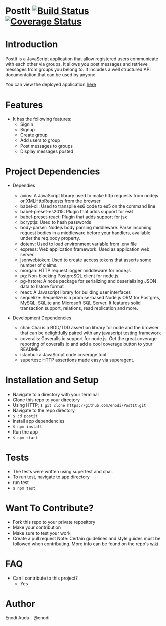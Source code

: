 # PostIt [![Build Status](https://travis-ci.org/enodi/PostIt.svg?branch=master)](https://travis-ci.org/enodi/PostIt)  [![Coverage Status](https://coveralls.io/repos/github/enodi/PostIt/badge.svg?branch=master)](https://coveralls.io/github/enodi/PostIt?branch=master)

# Introduction
PostIt is a JavaScript application that allow registered users communicate with each other via groups. It allows you post messages and retrieve messages from groups you belong to. It includes a well structured API documentation that can be used by anyone.

You can view the deployed application [here](https://postit-enodi.herokuapp.com/)

# Features
  * It has the following features:
     * Signin
     * Signup
     * Create group
     * Add users to group
     * Post messages to groups
     * Display messages posted

# Project Dependencies
* Dependies

  * axios: A JavaScript library used to make http requests from nodejs or XMLHttpRequests from the browser
  * babel-cli: Used to transpile es6 code to es5 on the command line
  * babel-preset-es2015: Plugin that adds support for es6
  * babel-preset-react: Plugin that adds support for jsx
  * bcryptjs: Used to hash passwords
  * body-parser: Nodejs body parsing middleware. Parse incoming request bodies in a middleware before your handlers, available     under the req.body property. 
  * dotenv: Used to load environment variable from .env file
  * express: Web application framework. Used as application web server.
  * jsonwebtoken: Used to create access tokens that asserts some number of claims.
  * morgan: HTTP request logger middleware for node.js
  * pg: Non-blocking PostgreSQL client for node.js.
  * pg-hstore: A node package for serializing and deserializing JSON data to hstore format
  * react: A Javascript library for building user interfaces
  * sequelize: Sequelize is a promise-based Node.js ORM for Postgres, MySQL, SQLite and Microsoft SQL Server. It features         solid transaction support, relations, read replication and more.

* Development Dependencies

  * chai: Chai is a BDD/TDD assertion library for node and the browser that can be delightfully paired with any javascript         testing framework
  * coveralls: Coveralls.io support for node.js. Get the great coverage reporting of coveralls.io and add a cool coverage         button to your README.
  * istanbul: a JavaScript code coverage tool.
  * supertest: HTTP assertions made easy via superagent.
  

# Installation and Setup

* Navigate to a directory with your terminal
* Clone this repo to your directory
* Using HTTP; ```$ git clone https://github.com/enodi/PostIt.git```
* Navigate to the repo directory
* ```$ cd postit```
* install app dependencies
* ```$ npm install```
* Run the app
* ```$ npm start```


# Tests
* The tests were written using supertest and chai.
* To run test, navigate to app directory
* run test
* ```$ npm test```

# Want To Contribute?
* Fork this repo to your private repository 
* Make your contribution
* Make sure to test your work
* Create a pull request
Note: Certain guidelines and style guides must be followed when contributing. More info can be found on the repo's [wiki](https://github.com/enodi/PostIt/wiki)

# FAQ
* Can I contribute to this project?
  * Yes

# Author
Enodi Audu - @enodi
